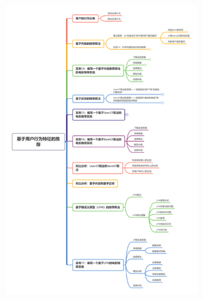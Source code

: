 ![Image text](https://github.com/Cong-Huang/RecSys-Dev-Practice/blob/master/kg/5%E5%9F%BA%E4%BA%8E%E7%94%A8%E6%88%B7%E8%A1%8C%E4%B8%BA%E7%89%B9%E5%BE%81%E7%9A%84%E6%8E%A8%E8%8D%90.png)